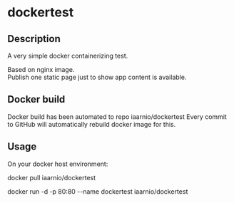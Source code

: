 # dockertest

## Description 

A very simple docker containerizing test.

Based on nginx image.  
Publish one static page just to show app content is available.

## Docker build

Docker build has been automated to repo iaarnio/dockertest
Every commit to GitHub will automatically rebuild docker image for this.

## Usage

On your docker host environment:

docker pull iaarnio/dockertest

docker run -d -p 80:80 --name dockertest iaarnio/dockertest
